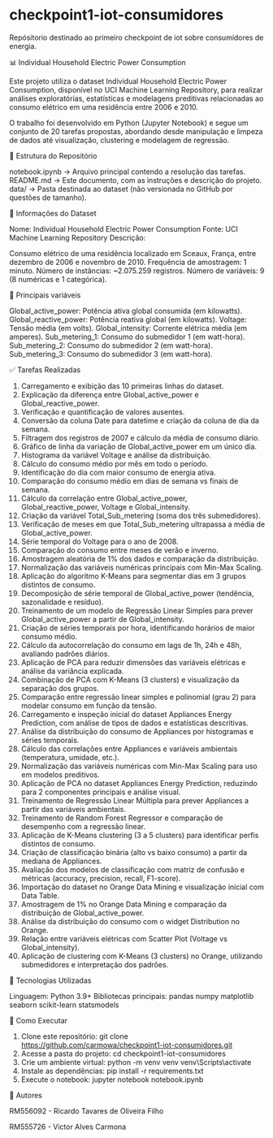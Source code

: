 # checkpoint1-iot-consumidores
Repósitorio destinado ao primeiro checkpoint de iot sobre consumidores de energia.

📊 Individual Household Electric Power Consumption

Este projeto utiliza o dataset Individual Household Electric Power Consumption, disponível no UCI Machine Learning Repository, para realizar análises exploratórias, estatísticas e modelagens preditivas relacionadas ao consumo elétrico em uma residência entre 2006 e 2010.

O trabalho foi desenvolvido em Python (Jupyter Notebook) e segue um conjunto de 20 tarefas propostas, abordando desde manipulação e limpeza de dados até visualização, clustering e modelagem de regressão.


📂 Estrutura do Repositório

notebook.ipynb → Arquivo principal contendo a resolução das tarefas.
README.md → Este documento, com as instruções e descrição do projeto.
data/ → Pasta destinada ao dataset (não versionada no GitHub por questões de tamanho).


📑 Informações do Dataset

Nome: Individual Household Electric Power Consumption
Fonte: UCI Machine Learning Repository
Descrição:

Consumo elétrico de uma residência localizado em Sceaux, França, entre dezembro de 2006 e novembro de 2010.
Frequência de amostragem: 1 minuto.
Número de instâncias: ~2.075.259 registros.
Número de variáveis: 9 (8 numéricas e 1 categórica).


🔑 Principais variáveis

Global_active_power: Potência ativa global consumida (em kilowatts).
Global_reactive_power: Potência reativa global (em kilowatts).
Voltage: Tensão média (em volts).
Global_intensity: Corrente elétrica média (em amperes).
Sub_metering_1: Consumo do submedidor 1 (em watt-hora).
Sub_metering_2: Consumo do submedidor 2 (em watt-hora).
Sub_metering_3: Consumo do submedidor 3 (em watt-hora).


✅ Tarefas Realizadas

1) Carregamento e exibição das 10 primeiras linhas do dataset.
2) Explicação da diferença entre Global_active_power e Global_reactive_power.
3) Verificação e quantificação de valores ausentes.
4) Conversão da coluna Date para datetime e criação da coluna de dia da semana.
5) Filtragem dos registros de 2007 e cálculo da média de consumo diário.
6) Gráfico de linha da variação de Global_active_power em um único dia.
7) Histograma da variável Voltage e análise da distribuição.
8) Cálculo do consumo médio por mês em todo o período.
9) Identificação do dia com maior consumo de energia ativa.
10) Comparação do consumo médio em dias de semana vs finais de semana.
11) Cálculo da correlação entre Global_active_power, Global_reactive_power, Voltage e Global_intensity.
12) Criação da variável Total_Sub_metering (soma dos três submedidores).
13) Verificação de meses em que Total_Sub_metering ultrapassa a média de Global_active_power.
14) Série temporal do Voltage para o ano de 2008.
15) Comparação do consumo entre meses de verão e inverno.
16) Amostragem aleatória de 1% dos dados e comparação da distribuição.
17) Normalização das variáveis numéricas principais com Min-Max Scaling.
18) Aplicação do algoritmo K-Means para segmentar dias em 3 grupos distintos de consumo.
19) Decomposição de série temporal de Global_active_power (tendência, sazonalidade e resíduo).
20) Treinamento de um modelo de Regressão Linear Simples para prever Global_active_power a partir de Global_intensity.
21) Criação de séries temporais por hora, identificando horários de maior consumo médio.  
22) Cálculo da autocorrelação do consumo em lags de 1h, 24h e 48h, avaliando padrões diários.  
23) Aplicação de PCA para reduzir dimensões das variáveis elétricas e análise da variância explicada.  
24) Combinação de PCA com K-Means (3 clusters) e visualização da separação dos grupos.  
25) Comparação entre regressão linear simples e polinomial (grau 2) para modelar consumo em função da tensão.  
26) Carregamento e inspeção inicial do dataset Appliances Energy Prediction, com análise de tipos de dados e estatísticas descritivas.  
27) Análise da distribuição do consumo de Appliances por histogramas e séries temporais.  
28) Cálculo das correlações entre Appliances e variáveis ambientais (temperatura, umidade, etc.).  
29) Normalização das variáveis numéricas com Min-Max Scaling para uso em modelos preditivos.  
30) Aplicação de PCA no dataset Appliances Energy Prediction, reduzindo para 2 componentes principais e análise visual.  
31) Treinamento de Regressão Linear Múltipla para prever Appliances a partir das variáveis ambientais.  
32) Treinamento de Random Forest Regressor e comparação de desempenho com a regressão linear.  
33) Aplicação de K-Means clustering (3 a 5 clusters) para identificar perfis distintos de consumo.  
34) Criação de classificação binária (alto vs baixo consumo) a partir da mediana de Appliances.  
35) Avaliação dos modelos de classificação com matriz de confusão e métricas (accuracy, precision, recall, F1-score).  
36) Importação do dataset no Orange Data Mining e visualização inicial com Data Table.  
37) Amostragem de 1% no Orange Data Mining e comparação da distribuição de Global_active_power.  
38) Análise da distribuição do consumo com o widget Distribution no Orange.  
39) Relação entre variáveis elétricas com Scatter Plot (Voltage vs Global_intensity).  
40) Aplicação de clustering com K-Means (3 clusters) no Orange, utilizando submedidores e interpretação dos padrões.  


🚀 Tecnologias Utilizadas

Linguagem: Python 3.9+
Bibliotecas principais:
pandas
numpy
matplotlib
seaborn
scikit-learn
statsmodels


📌 Como Executar

1) Clone este repositório: git clone https://github.com/carmowa/checkpoint1-iot-consumidores.git
2) Acesse a pasta do projeto: cd checkpoint1-iot-consumidores
3) Crie um ambiente virtual:
python -m venv venv
venv\Scripts\activate   
4) Instale as dependências: pip install -r requirements.txt
5) Execute o notebook: jupyter notebook notebook.ipynb


👥 Autores

RM556092 - Ricardo Tavares de Oliveira Filho

RM555726 - Victor Alves Carmona